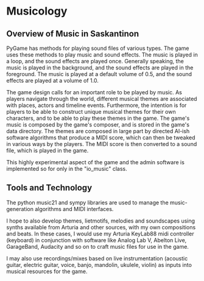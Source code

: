 # Musicology

## Overview of Music in Saskantinon

PyGame has methods for playing sound files of various types. The game uses these methods to play music and sound effects. The music is played in a loop, and the sound effects are played once. Generally speaking, the music is played in the background, and the sound effects are played in the foreground. The music is played at a default volume of 0.5, and the sound effects are played at a volume of 1.0.

The game design calls for an important role to be played by music. As players navigate through the world, different musical themes are associated with places, actors and timeline events. Furthermore, the intention is for players to be able to construct unique musical themes for their own characters, and to be able to play these themes in the game. The game's music is composed by the game's composer, and is stored in the game's data directory. The themes are composed in large part by directed AI-ish software algorithms that produce a MIDI score, which can then be tweaked in various ways by the players. The MIDI score is then converted to a sound file, which is played in the game.

This highly experimental aspect of the game and the admin software is implemented so for only in the "io\_music" class.

## Tools and Technology

The python music21 and sympy libraries are used to manage the music-generation algorithms and MIDI interfaces.

I hope to also develop themes, lietmotifs, melodies and soundscapes using synths available from Arturia and other sources, with my own compositions and beats. In these cases, I would use my Arturia KeyLab88 midi controller (keyboard) in conjunction with software like Analog Lab V, Abelton Live, GarageBand, Audacity and so on to craft music files for use in the game.

I may also use recordings/mixes based on live instrumentation (acoustic guitar, electric guitar, voice, banjo, mandolin, ukulele, violin) as inputs into musical resources for the game.

